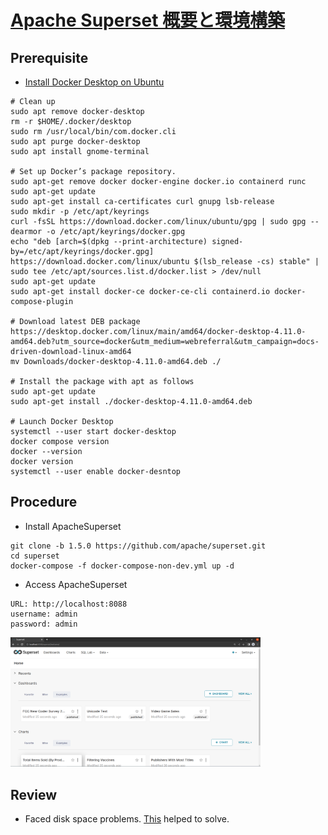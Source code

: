 # [Apache Superset 概要と環境構築](https://avinton.com/academy/apache-superset-overview-and-environment-setup/)
## Prerequisite
- [Install Docker Desktop on Ubuntu](https://docs.docker.com/desktop/install/ubuntu/)
```
# Clean up
sudo apt remove docker-desktop
rm -r $HOME/.docker/desktop
sudo rm /usr/local/bin/com.docker.cli
sudo apt purge docker-desktop
sudo apt install gnome-terminal

# Set up Docker’s package repository.
sudo apt-get remove docker docker-engine docker.io containerd runc
sudo apt-get update
sudo apt-get install ca-certificates curl gnupg lsb-release
sudo mkdir -p /etc/apt/keyrings
curl -fsSL https://download.docker.com/linux/ubuntu/gpg | sudo gpg --dearmor -o /etc/apt/keyrings/docker.gpg
echo "deb [arch=$(dpkg --print-architecture) signed-by=/etc/apt/keyrings/docker.gpg] https://download.docker.com/linux/ubuntu $(lsb_release -cs) stable" | sudo tee /etc/apt/sources.list.d/docker.list > /dev/null
sudo apt-get update
sudo apt-get install docker-ce docker-ce-cli containerd.io docker-compose-plugin

# Download latest DEB package
https://desktop.docker.com/linux/main/amd64/docker-desktop-4.11.0-amd64.deb?utm_source=docker&utm_medium=webreferral&utm_campaign=docs-driven-download-linux-amd64
mv Downloads/docker-desktop-4.11.0-amd64.deb ./

# Install the package with apt as follows
sudo apt-get update
sudo apt-get install ./docker-desktop-4.11.0-amd64.deb

# Launch Docker Desktop
systemctl --user start docker-desktop
docker compose version
docker --version
docker version
systemctl --user enable docker-desntop
```

## Procedure
- Install ApacheSuperset
```
git clone -b 1.5.0 https://github.com/apache/superset.git
cd superset
docker-compose -f docker-compose-non-dev.yml up -d
```
- Access ApacheSuperset
```
URL: http://localhost:8088
username: admin
password: admin
```
<img src="images/apachesuperset.png" width="400">

## Review
- Faced disk space problems. [This](https://avinton.com/academy/extending-virtualbox-virtual-drive/) helped to solve.

